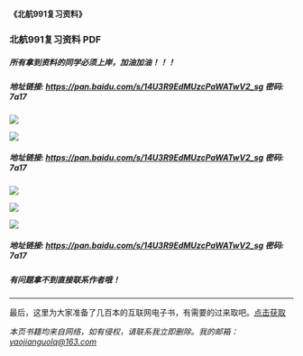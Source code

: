 #### 《北航991复习资料》

### 北航991复习资料 PDF

##### 所有拿到资料的同学必须上岸，加油加油！！！

##### 地址链接: https://pan.baidu.com/s/14U3R9EdMUzcPaWATwV2_sg 密码: 7a17

![](https://img2020.cnblogs.com/blog/2193560/202012/2193560-20201221180548701-941544688.png)

![](https://img2020.cnblogs.com/blog/2193560/202012/2193560-20201221180616632-1392901011.png)

##### 地址链接: https://pan.baidu.com/s/14U3R9EdMUzcPaWATwV2_sg 密码: 7a17

![](https://img2020.cnblogs.com/blog/2193560/202012/2193560-20201221180759446-247932692.png)

![](https://img2020.cnblogs.com/blog/2193560/202012/2193560-20201221180629333-1208943536.png)

![](https://img2020.cnblogs.com/blog/2193560/202012/2193560-20201221180642060-1614549640.png)

##### 地址链接: https://pan.baidu.com/s/14U3R9EdMUzcPaWATwV2_sg 密码: 7a17

##### 有问题拿不到直接联系作者哦！



***

最后，这里为大家准备了几百本的互联网电子书，有需要的过来取吧。[点击获取](https://mp.weixin.qq.com/s/dFqVQ2qJxvQ0YrIlPISJuw)

*本页书籍均来自网络，如有侵权，请联系我立即删除。我的邮箱：yaojianguolq@163.com*